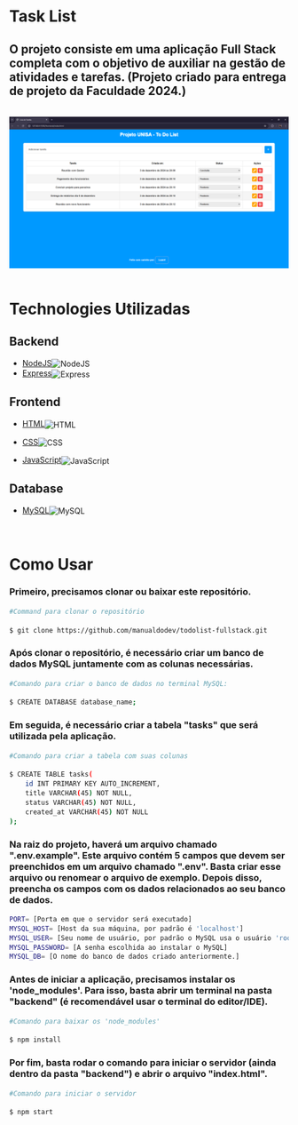 # Task List

## O projeto consiste em uma aplicação Full Stack completa com o objetivo de auxiliar na gestão de atividades e tarefas. (Projeto criado para entrega de projeto da Faculdade 2024.)

<br>
 <img align="center" src="/Lista de Tarefas - Google Chrome 03_12_2024 20_14_58.png" />

<br>
<br>

 
# Technologies Utilizadas

## Backend


- <a href="https://nodejs.org/en/"> NodeJS</a><img align="center" alt="NodeJS" height="20" width="30" src="https://cdn.jsdelivr.net/gh/devicons/devicon/icons/nodejs/nodejs-original.svg">
- <a href="https://expressjs.com/">Express</a><img align="center" alt="Express" height="20" width="30" src="https://cdn.jsdelivr.net/gh/devicons/devicon/icons/express/express-original.svg">

## Frontend

- <a href="https://www.w3schools.com/html/">HTML</a><img align="center" alt="HTML" height="20" width="30" src="https://cdn.jsdelivr.net/gh/devicons/devicon/icons/html5/html5-original.svg">

- <a href="https://www.w3schools.com/css/">CSS</a><img align="center" alt="CSS" height="20" width="30" src="https://cdn.jsdelivr.net/gh/devicons/devicon/icons/css3/css3-original.svg">

- <a href="https://www.javascript.com/">JavaScript</a><img align="center" alt="JavaScript" height="20" width="30" src="https://cdn.jsdelivr.net/gh/devicons/devicon/icons/javascript/javascript-original.svg">

## Database

- <a href="https://www.mysql.com/">MySQL</a><img align="center" alt="MySQL" height="20" width="30" src="https://cdn.jsdelivr.net/gh/devicons/devicon/icons/mysql/mysql-original.svg">

<br>

# Como Usar

### Primeiro, precisamos clonar ou baixar este repositório.

```bash
#Command para clonar o repositório

$ git clone https://github.com/manualdodev/todolist-fullstack.git
```

### Após clonar o repositório, é necessário criar um banco de dados MySQL juntamente com as colunas necessárias.

```bash
#Comando para criar o banco de dados no terminal MySQL:

$ CREATE DATABASE database_name;
```

### Em seguida, é necessário criar a tabela "tasks" que será utilizada pela aplicação.


```bash
#Comando para criar a tabela com suas colunas

$ CREATE TABLE tasks(
    id INT PRIMARY KEY AUTO_INCREMENT,
    title VARCHAR(45) NOT NULL,
    status VARCHAR(45) NOT NULL,
    created_at VARCHAR(45) NOT NULL
);
```

### Na raiz do projeto, haverá um arquivo chamado ".env.example". Este arquivo contém 5 campos que devem ser preenchidos em um arquivo chamado ".env". Basta criar esse arquivo ou renomear o arquivo de exemplo. Depois disso, preencha os campos com os dados relacionados ao seu banco de dados.

```bash
PORT= [Porta em que o servidor será executado]
MYSQL_HOST= [Host da sua máquina, por padrão é 'localhost']
MYSQL_USER= [Seu nome de usuário, por padrão o MySQL usa o usuário 'root']
MYSQL_PASSWORD= [A senha escolhida ao instalar o MySQL]
MYSQL_DB= [O nome do banco de dados criado anteriormente.]
```

### Antes de iniciar a aplicação, precisamos instalar os 'node_modules'. Para isso, basta abrir um terminal na pasta "backend" (é recomendável usar o terminal do editor/IDE).

```bash
#Comando para baixar os 'node_modules'

$ npm install
```

### Por fim, basta rodar o comando para iniciar o servidor (ainda dentro da pasta "backend") e abrir o arquivo "index.html".

```bash
#Comando para iniciar o servidor

$ npm start
```

